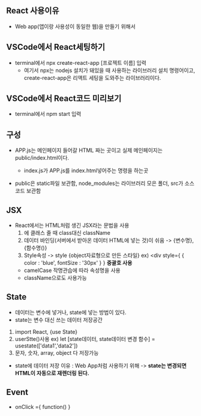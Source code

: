 ## React 사용이유
- Web app(앱이랑 사용성이 동일한 웹)을 만들기 위해서 

## VSCode에서 React세팅하기
- terminal에서 npx create-react-app [프로젝트 이름] 입력
  - 여기서 npx는 nodejs 설치가 돼있을 때 사용하는 라이브러리 설치 명령어이고, create-react-app은 리액트 세팅을 도와주는 라이브러리이다.
  
## VSCode에서 React코드 미리보기
- terminal에서 npm start 입력

## 구성
- APP.js는 메인페이지 들어갈 HTML 짜는 곳이고 실제 메인페이지는 public/index.html이다.
  - index.js가 APP.js를 index.html넣어주는 명령을 하는곳

- public은 static파일 보관함, node_modules는 라이브러리 모은 폴더, src가 소스코드 보관함

## JSX
- React에서는 HTML처럼 생긴 JSX라는 문법을 사용
  1. <div>에 클래스 줄 때 class대신 className
  2. 데이터 바인딩(서버에서 받아온 데이터 HTML에 넣는 것)이 쉬움 -> {변수명}, {함수명()}
  3. Style속성 -> style {object자료형으로 만든 스타일} ex) <div style={ { color : 'blue', fontSize : '30px' } }  **중괄호 사용**
    - camelCase 작명관습에 따라 속성명을 사용
    - className으로도 사용가능 

## State
- 데이터는 변수에 넣거나, state에 넣는 방법이 있다.
- state는 변수 대신 쓰는 데이터 저장공간 
 1. import React, {use State}
 2. userStte()사용 ex) let [state데이터, state데이터 변경 함수] = usestate(['data1','data2']) 
 3. 문자, 숫자, array, object 다 저장가능
- state에 데이터 저장 이유 : Web App처럼 사용하기 위해 -> **state는 변경되면 HTML이 자동으로 재렌더링 된다.**

## Event
- onClick ={ function() }
